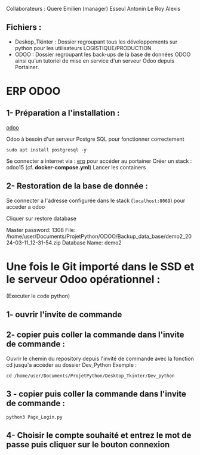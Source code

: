  Collaborateurs : Quere Emilien (manager)
                Esseul Antonin
                Le Roy Alexis

## Fichiers :

- Deskop_Tkinter : Dossier regroupant tous les développements sur python pour les utilisateurs LOGISTIQUE/PRODUCTION
- ODOO  : Dossier regroupant les back-ups de la base de données ODOO ainsi qu'un tutoriel de mise en service d'un serveur Odoo depuis Portainer.

# ERP ODOO

## 1- Préparation a l'installation :

[odoo](https://www.odoo.com/documentation/15.0/fr/administration/install/packages.html)

Odoo à besoin d'un serveur Postgre SQL pour fonctionner correctement

 ```sudo apt install postgresql -y```

Se connecter a internet via : [erp](http://localhost:9000/#!/home) pour accéder au portainer
Créer un stack : odoo15 (cf. **docker-compose.yml**)
Lancer les containers


## 2- Restoration de la base de donnée :

Se connecter a l'adresse configurée dans le stack (`localhost:8069`) pour acceder a odoo

Cliquer sur restore database

Master password: 1308
File: /home/user/Documents/ProjetPython/ODOO/Backup_data_base/demo2_2024-03-11_12-31-54.zip
Database Name: demo2


# Une fois le Git importé dans le SSD et le serveur Odoo opérationnel :
(Executer le code python)
 
## 1- ouvrir l'invite de commande

## 2- copier puis coller la commande dans l'invite de commande :

Ouvrir le chemin du repository depuis l'invité de commande avec la fonction cd jusqu'a accéder au dossier Dev_Python
Exemple : 

```cd /home/user/Documents/ProjetPython/Desktop_Tkinter/Dev_python```
 
## 3 - copier puis coller la commande dans l'invite de commande :  
 
``` python3 Page_Login.py ```

 
## 4- Choisir le compte souhaité et entrez le mot de passe puis cliquer sur le bouton connexion


